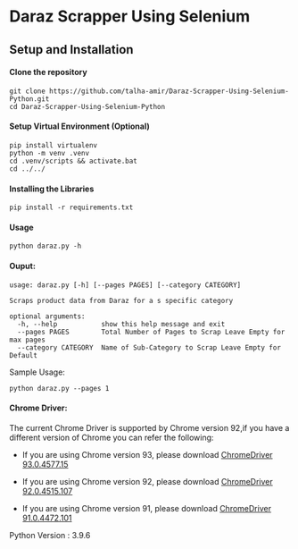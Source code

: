 # Daraz Scrapper Using Selenium

## Setup and Installation
#### Clone the repository
```
git clone https://github.com/talha-amir/Daraz-Scrapper-Using-Selenium-Python.git
cd Daraz-Scrapper-Using-Selenium-Python
```
#### Setup Virtual Environment (Optional)
```
pip install virtualenv
python -m venv .venv
cd .venv/scripts && activate.bat 
cd ../../
```
#### Installing the Libraries
```
pip install -r requirements.txt
```
#### Usage

```
python daraz.py -h
```
#### Ouput:
```
usage: daraz.py [-h] [--pages PAGES] [--category CATEGORY]

Scraps product data from Daraz for a s specific category

optional arguments:
  -h, --help           show this help message and exit
  --pages PAGES        Total Number of Pages to Scrap Leave Empty for max pages
  --category CATEGORY  Name of Sub-Category to Scrap Leave Empty for Default
```
Sample Usage:
```
python daraz.py --pages 1
```

#### Chrome Driver:
The current Chrome Driver is supported by Chrome version 92,if you have a different version of Chrome you can refer the following:
- If you are using Chrome version 93, please download 
[ChromeDriver 93.0.4577.15](https://chromedriver.storage.googleapis.com/index.html?path=93.0.4577.15/)
- If you are using Chrome version 92, please download [ChromeDriver 92.0.4515.107](https://chromedriver.storage.googleapis.com/index.html?path=92.0.4515.107/)

- If you are using Chrome version 91, please download [ChromeDriver 91.0.4472.101](https://chromedriver.storage.googleapis.com/index.html?path=91.0.4472.101/)

Python Version : 3.9.6